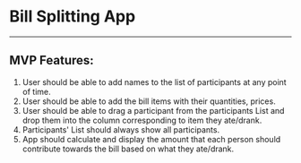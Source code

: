 # Bill Splitting App
---
## MVP Features:
1. User should be able to add names to the list of participants at any point of time.
2. User should be able to add the bill items with their quantities, prices.
3. User should be able to drag a participant from the participants List and drop them into the column corresponding to item they ate/drank.
4. Participants' List should always show all participants.
5. App should calculate and display the amount that each person should contribute towards the bill based on what they ate/drank.
